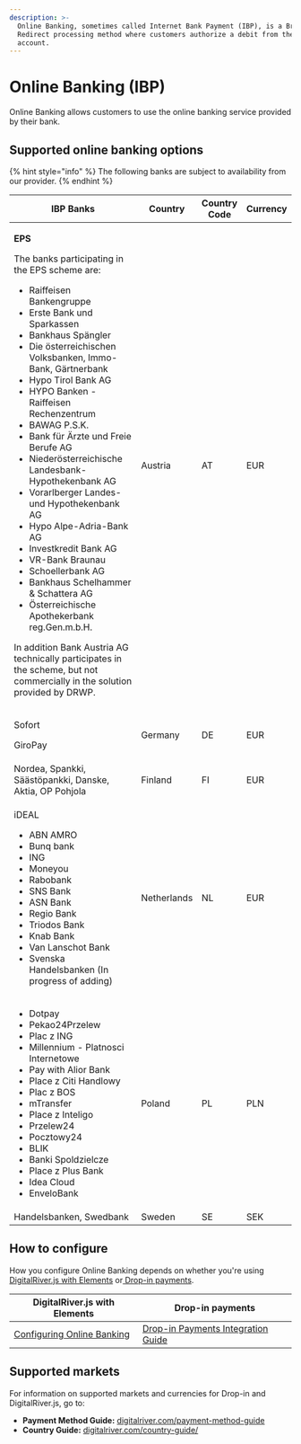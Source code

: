 ```yaml
---
description: >-
  Online Banking, sometimes called Internet Bank Payment (IBP), is a Browser
  Redirect processing method where customers authorize a debit from their bank
  account.
---
```


# Online Banking (IBP)

Online Banking allows customers to use the online banking service provided by their bank. &#x20;

## Supported online banking options

{% hint style="info" %}
The following banks are subject to availability from our provider.
{% endhint %}

<table><thead><tr><th width="256">IBP Banks</th><th>Country</th><th>Country Code</th><th>Currency</th></tr></thead><tbody><tr><td><p><strong>EPS</strong> </p><p>The banks participating in the EPS scheme are: </p><ul><li>Raiffeisen Bankengruppe</li><li>Erste Bank und Sparkassen</li><li>Bankhaus Spängler</li><li>Die österreichischen Volksbanken, Immo-Bank, Gärtnerbank</li><li>Hypo Tirol Bank AG</li><li>HYPO Banken - Raiffeisen Rechenzentrum</li><li>BAWAG P.S.K.</li><li>Bank für Ärzte und Freie Berufe AG</li><li>Niederösterreichische Landesbank-Hypothekenbank AG</li><li>Vorarlberger Landes- und Hypothekenbank AG</li><li>Hypo Alpe-Adria-Bank AG</li><li>Investkredit Bank AG</li><li>VR-Bank Braunau</li><li> Schoellerbank AG</li><li>Bankhaus Schelhammer &#x26; Schattera AG</li><li>Österreichische Apothekerbank reg.Gen.m.b.H.</li></ul><p>In addition Bank Austria AG technically participates in the scheme, but not commercially in the solution provided by DRWP.</p></td><td>Austria</td><td>AT</td><td>EUR</td></tr><tr><td><p>Sofort </p><p>GiroPay</p></td><td>Germany</td><td>DE</td><td>EUR</td></tr><tr><td>Nordea, Spankki, Säästöpankki, Danske, Aktia, OP Pohjola</td><td>Finland</td><td>FI</td><td>EUR</td></tr><tr><td><p>iDEAL</p><ul><li>ABN AMRO</li><li>Bunq bank</li><li>ING</li><li>Moneyou</li><li>Rabobank</li><li>SNS Bank</li><li>ASN Bank</li><li>Regio Bank</li><li>Triodos Bank</li><li>Knab Bank</li><li>Van Lanschot Bank</li><li>Svenska Handelsbanken (In progress of adding)</li></ul></td><td>Netherlands</td><td>NL</td><td>EUR</td></tr><tr><td><ul><li>Dotpay</li><li>Pekao24Przelew</li><li>Plac z ING</li><li>Millennium - Platnosci Internetowe</li><li>Pay with Alior Bank</li><li>Place z Citi Handlowy</li><li>Plac z BOS</li><li>mTransfer</li><li>Place z Inteligo</li><li>Przelew24</li><li>Pocztowy24</li><li>BLIK</li><li>Banki Spoldzielcze</li><li>Place z Plus Bank</li><li>Idea Cloud</li><li>EnveloBank</li></ul></td><td>Poland</td><td>PL</td><td>PLN</td></tr><tr><td>Handelsbanken, Swedbank</td><td>Sweden</td><td>SE</td><td>SEK</td></tr></tbody></table>

## How to configure

How you configure Online Banking depends on whether you're using [DigitalRiver.js with Elements](../payments-solutions/digitalriver.js/) or[ Drop-in payments](../payments-solutions/drop-in/). &#x20;

| DigitalRiver.js with Elements                                                                         | Drop-in payments                                                                                 |
| ----------------------------------------------------------------------------------------------------- | ------------------------------------------------------------------------------------------------ |
| [Configuring Online Banking](../payments-solutions/digitalriver.js/payment-methods/online-banking.md) | [Drop-in Payments Integration Guide](../payments-solutions/drop-in/drop-in-integration-guide.md) |

## Supported markets

For information on supported markets and currencies for Drop-in and DigitalRiver.js, go to:&#x20;

* **Payment Method Guide:** [digitalriver.com/payment-method-guide](https://www.digitalriver.com/payment-method/online-banking/)
* **Country Guide:** [digitalriver.com/country-guide/](https://www.digitalriver.com/country-guide/)

